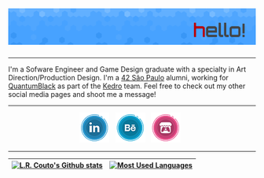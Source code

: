 # [![lrcouto header](https://raw.githubusercontent.com/lrcouto/lrcouto/main/GITHUB_Header.png)](https://linktr.ee/lrcouto/)

---

I'm a Sofware Engineer and Game Design graduate with a specialty in Art Direction/Production Design. I'm a <a href='https://www.42sp.org.br/'>42 São Paulo</a> alumni, working for <a href='https://www.mckinsey.com.br/our-insights/quantumblack-ai-by-mckinsey'>QuantumBlack</a> as part of the <a href='https://github.com/kedro-org/kedro'>Kedro</a> team. Feel free to check out my other social media pages and shoot me a message!

---

<p align='center'>
<a href="https://www.linkedin.com/in/lrcouto/"><img src="https://raw.githubusercontent.com/lrcouto/lrcouto/main/icon_linkedin.png"></a>&nbsp;&nbsp;
<a href="https://www.behance.net/onegrumpyrobot/"><img src="https://raw.githubusercontent.com/lrcouto/lrcouto/main/icon_behance.png"></a>&nbsp;&nbsp;
<a href="https://lrcouto.itch.io/"><img src="https://raw.githubusercontent.com/lrcouto/lrcouto/main/icon_itchio.png"></a>&nbsp;&nbsp;
</p>

---

|[![L.R. Couto's Github stats](https://github-readme-stats.vercel.app/api?username=lrcouto&count_private=true&show_icons=true&hide=contribs,issues&hide_border=true)](https://github.com/lrcouto?tab=repositories)   | [![Most Used Languages](https://github-readme-stats.vercel.app/api/top-langs/?username=lrcouto&layout=compact&hide_border=true)](https://github.com/lrcouto?tab=repositories)  |
|---|---|
